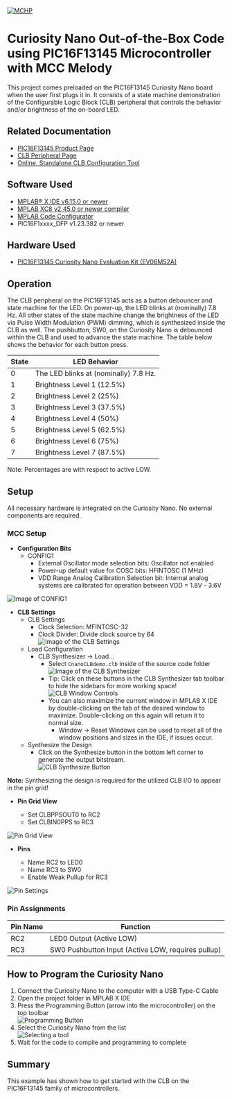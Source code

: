 <!-- Please do not change this logo with link -->

[![MCHP](images/microchip.png)](https://www.microchip.com)

# Curiosity Nano Out-of-the-Box Code using PIC16F13145 Microcontroller with MCC Melody
This project comes preloaded on the PIC16F13145 Curiosity Nano board when the user first plugs it in. It consists of a state machine demonstration of the Configurable Logic Block (CLB) peripheral that controls the behavior and/or brightness of the on-board LED. 

## Related Documentation

- [PIC16F13145 Product Page](https://www.microchip.com/en-us/product/PIC16F13145?utm_source=GitHub&utm_medium=TextLink&utm_campaign=MCU8_MMTCha_PIC16F13145&utm_content=pic16f13145-cnano-out-of-box-code-mplab-mcc-github&utm_bu=MCU08)
- [CLB Peripheral Page](https://www.microchip.com/en-us/products/microcontrollers-and-microprocessors/8-bit-mcus/core-independent-and-analog-peripherals/system-flexibility/configurable-logic-block?utm_source=GitHub&utm_medium=TextLink&utm_campaign=MCU8_MMTCha_PIC16F13145&utm_content=pic16f13145-cnano-out-of-box-code-mplab-mcc-github&utm_bu=MCU08)
- [Online, Standalone CLB Configuration Tool](https://logic.microchip.com/clbsynthesizer/)

## Software Used

- [MPLAB® X IDE v6.15.0 or newer](https://www.microchip.com/en-us/tools-resources/develop/mplab-x-ide?utm_source=GitHub&utm_medium=TextLink&utm_campaign=MCU8_MMTCha_PIC16F13145&utm_content=pic16f13145-cnano-out-of-box-code-mplab-mcc-github&utm_bu=MCU08)
- [MPLAB XC8 v2.45.0 or newer compiler](https://www.microchip.com/en-us/tools-resources/develop/mplab-xc-compilers?utm_source=GitHub&utm_medium=TextLink&utm_campaign=MCU8_MMTCha_PIC16F13145&utm_content=pic16f13145-cnano-out-of-box-code-mplab-mcc-github&utm_bu=MCU08)
- [MPLAB Code Configurator](https://www.microchip.com/en-us/tools-resources/configure/mplab-code-configurator?utm_source=GitHub&utm_medium=TextLink&utm_campaign=MCU8_MMTCha_PIC16F13145&utm_content=pic16f13145-cnano-out-of-box-code-mplab-mcc-github&utm_bu=MCU08)
- PIC16F1xxxx_DFP v1.23.382 or newer

## Hardware Used

- [PIC16F13145 Curiosity Nano Evaluation Kit (EV06M52A)](https://www.microchip.com/en-us/development-tool/EV06M52A?utm_source=GitHub&utm_medium=TextLink&utm_campaign=MCU8_MMTCha_PIC16F13145&utm_content=pic16f13145-cnano-out-of-box-code-mplab-mcc-github&utm_bu=MCU08)

## Operation

The CLB peripheral on the PIC16F13145 acts as a button debouncer and state machine for the LED. On power-up, the LED blinks at (nominally) 7.8 Hz. All other states of the state machine change the brightness of the LED via Pulse Width Modulation (PWM) dimming, which is synthesized inside the CLB as well. The pushbutton, SW0, on the Curiosity Nano is debounced within the CLB and used to advance the state machine. The table below shows the behavior for each button press.

| State | LED Behavior |
| ------------ | ------------ |
| 0 | The LED blinks at (nominally) 7.8 Hz.
| 1 | Brightness Level 1 (12.5%)
| 2 | Brightness Level 2 (25%)
| 3 | Brightness Level 3 (37.5%)
| 4 | Brightness Level 4 (50%)
| 5 | Brightness Level 5 (62.5%)
| 6 | Brightness Level 6 (75%)
| 7 | Brightness Level 7 (87.5%)

Note: Percentages are with respect to active LOW.  

## Setup

All necessary hardware is integrated on the Curiosity Nano. No external components are required.

### MCC Setup

* **Configuration Bits**
     * CONFIG1
          * External Oscillator mode selection bits: Oscillator not enabled  
          * Power-up default value for COSC bits: HFINTOSC (1 MHz)  
          * VDD Range Analog Calibration Selection bit: Internal analog systems are calibrated for operation between VDD = 1.8V - 3.6V  

![Image of CONFIG1](./images/configBits_CONFIG1.PNG)

* **CLB Settings**
     * CLB Settings
          * Clock Selection: MFINTOSC-32
          * Clock Divider: Divide clock source by 64  
![Image of the CLB Settings](./images/CLBSettings.PNG)  
     * Load Configuration
          * CLB Synthesizer &rarr; Load...
               * Select `CnanoCLBdemo.clb` inside of the source code folder  
![Image of the CLB Synthesizer](./images/CLBSynthesizer_startup.PNG)  
               * Tip: Click on these buttons in the CLB Synthesizer tab toolbar to hide the sidebars for more working space!  
![CLB Window Controls](./images/CLBSynthesizer_windowControls.PNG)  
               * You can also maximize the current window in MPLAB X IDE by double-clicking on the tab of the desired window to maximize. Double-clicking on this again will return it to normal size.
                    * Window &rarr; Reset Windows can be used to reset all of the window positions and sizes in the IDE, if issues occur.
     * Synthesize the Design
          * Click on the Synthesize button in the bottom left corner to generate the output bitstream.  
![CLB Synthesize Button](./images/CLBSynthesizer_synthesize.PNG)  

**Note:** Synthesizing the design is required for the utilized CLB I/O to appear in the pin grid!

* **Pin Grid View**

     - Set CLBPPSOUT0 to RC2
     - Set CLBIN0PPS to RC3

![Pin Grid View](./images/pinGrid.PNG)
  
* **Pins**

     - Name RC2 to LED0
     - Name RC3 to SW0
     - Enable Weak Pullup for RC3  

![Pin Settings](./images/pinSettings.PNG)  

### Pin Assignments

| Pin Name | Function |
| -------- | -------- |
| RC2 | LED0 Output (Active LOW)
| RC3 | SW0 Pushbutton Input (Active LOW, requires pullup)

## How to Program the Curiosity Nano

1. Connect the Curiosity Nano to the computer with a USB Type-C Cable
2. Open the project folder in MPLAB X IDE
3. Press the Programming Button (arrow into the microcontroller) on the top toolbar  
![Programming Button](./images/programmingIcon.PNG)  
4. Select the Curiosity Nano from the list  
![Selecting a tool](./images/toolSelect.PNG)  
5. Wait for the code to compile and programming to complete

## Summary
This example has shown how to get started with the CLB on the PIC16F13145 family of microcontrollers.